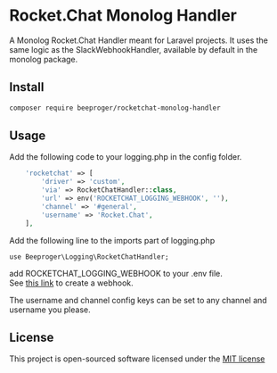 # Rocket.Chat Monolog Handler
A Monolog Rocket.Chat Handler meant for Laravel projects. 
It uses the same logic as the SlackWebhookHandler, available by default in the monolog package.  

## Install
```bash
composer require beeproger/rocketchat-monolog-handler
```

## Usage
Add the following code to your logging.php in the config folder.  
```php
    'rocketchat' => [
        'driver' => 'custom',
        'via' => RocketChatHandler::class,
        'url' => env('ROCKETCHAT_LOGGING_WEBHOOK', ''),
        'channel' => '#general',
        'username' => 'Rocket.Chat',
    ],
```
Add the following line to the imports part of logging.php  
```
use Beeproger\Logging\RocketChatHandler;
```

add ROCKETCHAT_LOGGING_WEBHOOK to your .env file.  
See [this link](https://rocket.chat/docs/administrator-guides/integrations/) to create a webhook.  

The username and channel config keys can be set to any channel and username you please.

## License

This project is open-sourced software licensed under the [MIT license](http://opensource.org/licenses/MIT)
